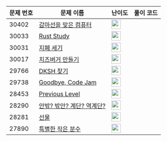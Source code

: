 | 문제 번호 | 문제 이름 | 난이도 | 풀이 코드 |
| --- | --- | --- | --- |
| 30402 | [감마선을 맞은 컴퓨터](https://www.acmicpc.net/problem/30402) | <img height="25px" width="25px=" src="https://static.solved.ac/tier_small/2.svg"/> |  |
| 30033 | [Rust Study](https://www.acmicpc.net/problem/30033) | <img height="25px" width="25px=" src="https://static.solved.ac/tier_small/2.svg"/> |  |
| 30031 | [지폐 세기](https://www.acmicpc.net/problem/30031) | <img height="25px" width="25px=" src="https://static.solved.ac/tier_small/2.svg"/> |  |
| 30017 | [치즈버거 만들기](https://www.acmicpc.net/problem/30017) | <img height="25px" width="25px=" src="https://static.solved.ac/tier_small/2.svg"/> |  |
| 29766 | [DKSH 찾기](https://www.acmicpc.net/problem/29766) | <img height="25px" width="25px=" src="https://static.solved.ac/tier_small/2.svg"/> |  |
| 29738 | [Goodbye, Code Jam](https://www.acmicpc.net/problem/29738) | <img height="25px" width="25px=" src="https://static.solved.ac/tier_small/2.svg"/> |  |
| 28453 | [Previous Level](https://www.acmicpc.net/problem/28453) | <img height="25px" width="25px=" src="https://static.solved.ac/tier_small/2.svg"/> |  |
| 28290 | [안밖? 밖안? 계단? 역계단?](https://www.acmicpc.net/problem/28290) | <img height="25px" width="25px=" src="https://static.solved.ac/tier_small/2.svg"/> |  |
| 28281 | [선물](https://www.acmicpc.net/problem/28281) | <img height="25px" width="25px=" src="https://static.solved.ac/tier_small/2.svg"/> |  |
| 27890 | [특별한 작은 분수](https://www.acmicpc.net/problem/27890) | <img height="25px" width="25px=" src="https://static.solved.ac/tier_small/2.svg"/> |  |
